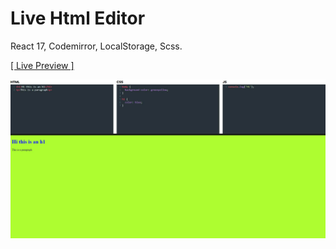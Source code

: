 # Live Html Editor

React 17, Codemirror, LocalStorage, Scss.

<a href="https://rezamehdipour.ir/html-editor">[ Live Preview ]</a>

![preview](preview.jpg)

